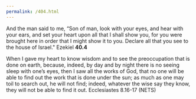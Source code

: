 ```yaml
---
permalink: /404.html
---
```


And the man said to me, “Son of man, look with your eyes, and hear with your ears, and set your heart upon all that I shall show you, for you were brought here in order that I might show it to you. Declare all that you see to the house of Israel."
Ezekiel **40.4**



When I gave my heart to know wisdom and to see the preoccupation that is done on earth, because, indeed, by day and by night there is no seeing sleep with one’s eyes, then I saw all the works of God, that no one will be able to find out the work that is done under the sun; as much as one may toil to search out, he will not find; indeed, whatever the wise say they know, they will not be able to find it out.
Ecclesiastes 8.16-17 (NETS)

